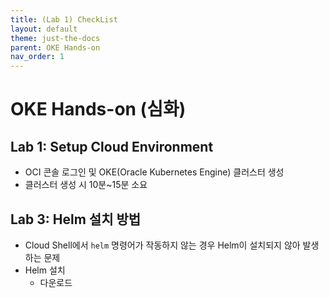 ```yaml
---
title: (Lab 1) CheckList
layout: default
theme: just-the-docs
parent: OKE Hands-on
nav_order: 1
---
```


# OKE Hands-on (심화)

## Lab 1: Setup Cloud Environment
- OCI 콘솔 로그인 및 OKE(Oracle Kubernetes Engine) 클러스터 생성
- 클러스터 생성 시 10분~15분 소요

## Lab 3: Helm 설치 방법
- Cloud Shell에서 `helm` 명령어가 작동하지 않는 경우 Helm이 설치되지 않아 발생하는 문제
- Helm 설치
    - 다운로드